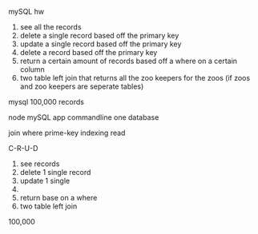 mySQL hw 

1. see all the records 
2. delete a single record based off the primary key 
3. update a single record based off the primary key 
4. delete a record based off the primary key 
5. return a certain amount of records based off a where on a certain column 
6. two table left join that returns all the zoo keepers for the zoos (if zoos and zoo keepers are seperate tables)


mysql
100,000 records

node mySQL app
commandline 
one database

join
where
prime-key
indexing
read

C-R-U-D

1. see records
2. delete 1 single record
3. update 1 single 
4.
5. return base on a where
6. two table left join

100,000 